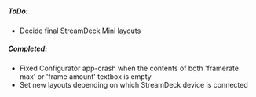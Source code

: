 
##### ToDo:
* Decide final StreamDeck Mini layouts



##### Completed:
* Fixed Configurator app-crash when the contents of both 'framerate max' or 'frame amount' textbox is empty
* Set new layouts depending on which StreamDeck device is connected